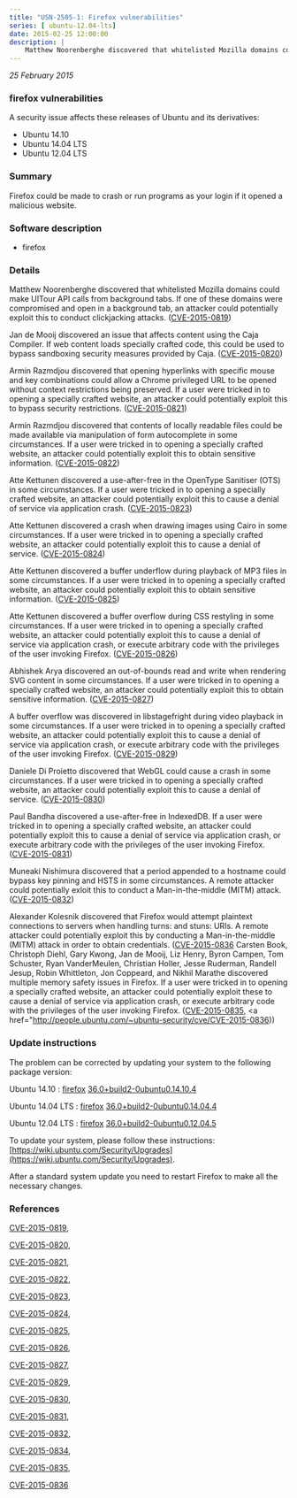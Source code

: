 ```yaml
---
title: "USN-2505-1: Firefox vulnerabilities"
series: [ ubuntu-12.04-lts]
date: 2015-02-25 12:00:00
description: |
    Matthew Noorenberghe discovered that whitelisted Mozilla domains could make UITour API calls from background tabs. If one of these domains were compromised and open in a background tab, an attacker could potentially exploit this to conduct clickjacking attacks. ([CVE-2015-0819](http://people.ubuntu.com/~ubuntu-security/cve/CVE-2015-0819))
--- 
```

 
 

*25 February 2015*

### firefox vulnerabilities

A security issue affects these releases of Ubuntu and its derivatives:

* Ubuntu 14.10
* Ubuntu 14.04 LTS
* Ubuntu 12.04 LTS

### Summary

Firefox could be made to crash or run programs as your login if it opened a malicious website.

### Software description

* firefox 

### Details

Matthew Noorenberghe discovered that whitelisted Mozilla domains could make UITour API calls from background tabs. If one of these domains were compromised and open in a background tab, an attacker could potentially exploit this to conduct clickjacking attacks. ([CVE-2015-0819](http://people.ubuntu.com/~ubuntu-security/cve/CVE-2015-0819))

Jan de Mooij discovered an issue that affects content using the Caja Compiler. If web content loads specially crafted code, this could be used to bypass sandboxing security measures provided by Caja. ([CVE-2015-0820](http://people.ubuntu.com/~ubuntu-security/cve/CVE-2015-0820))

Armin Razmdjou discovered that opening hyperlinks with specific mouse and key combinations could allow a Chrome privileged URL to be opened without context restrictions being preserved. If a user were tricked in to opening a specially crafted website, an attacker could potentially exploit this to bypass security restrictions. ([CVE-2015-0821](http://people.ubuntu.com/~ubuntu-security/cve/CVE-2015-0821))

Armin Razmdjou discovered that contents of locally readable files could be made available via manipulation of form autocomplete in some circumstances. If a user were tricked in to opening a specially crafted website, an attacker could potentially exploit this to obtain sensitive information. ([CVE-2015-0822](http://people.ubuntu.com/~ubuntu-security/cve/CVE-2015-0822))

Atte Kettunen discovered a use-after-free in the OpenType Sanitiser (OTS) in some circumstances. If a user were tricked in to opening a specially crafted website, an attacker could potentially exploit this to cause a denial of service via application crash. ([CVE-2015-0823](http://people.ubuntu.com/~ubuntu-security/cve/CVE-2015-0823))

Atte Kettunen discovered a crash when drawing images using Cairo in some circumstances. If a user were tricked in to opening a specially crafted website, an attacker could potentially exploit this to cause a denial of service. ([CVE-2015-0824](http://people.ubuntu.com/~ubuntu-security/cve/CVE-2015-0824))

Atte Kettunen discovered a buffer underflow during playback of MP3 files in some circumstances. If a user were tricked in to opening a specially crafted website, an attacker could potentially exploit this to obtain sensitive information. ([CVE-2015-0825](http://people.ubuntu.com/~ubuntu-security/cve/CVE-2015-0825))

Atte Kettunen discovered a buffer overflow during CSS restyling in some circumstances. If a user were tricked in to opening a specially crafted website, an attacker could potentially exploit this to cause a denial of service via application crash, or execute arbitrary code with the privileges of the user invoking Firefox. ([CVE-2015-0826](http://people.ubuntu.com/~ubuntu-security/cve/CVE-2015-0826))

Abhishek Arya discovered an out-of-bounds read and write when rendering SVG content in some circumstances. If a user were tricked in to opening a specially crafted website, an attacker could potentially exploit this to obtain sensitive information. ([CVE-2015-0827](http://people.ubuntu.com/~ubuntu-security/cve/CVE-2015-0827))

A buffer overflow was discovered in libstagefright during video playback in some circumstances. If a user were tricked in to opening a specially crafted website, an attacker could potentially exploit this to cause a denial of service via application crash, or execute arbitrary code with the privileges of the user invoking Firefox. ([CVE-2015-0829](http://people.ubuntu.com/~ubuntu-security/cve/CVE-2015-0829))

Daniele Di Proietto discovered that WebGL could cause a crash in some circumstances. If a user were tricked in to opening a specially crafted website, an attacker could potentially exploit this to cause a denial of service. ([CVE-2015-0830](http://people.ubuntu.com/~ubuntu-security/cve/CVE-2015-0830))

Paul Bandha discovered a use-after-free in IndexedDB. If a user were tricked in to opening a specially crafted website, an attacker could potentially exploit this to cause a denial of service via application crash, or execute arbitrary code with the privileges of the user invoking Firefox. ([CVE-2015-0831](http://people.ubuntu.com/~ubuntu-security/cve/CVE-2015-0831))

Muneaki Nishimura discovered that a period appended to a hostname could bypass key pinning and HSTS in some circumstances. A remote attacker could potentially exloit this to conduct a Man-in-the-middle (MITM) attack. ([CVE-2015-0832](http://people.ubuntu.com/~ubuntu-security/cve/CVE-2015-0832))

Alexander Kolesnik discovered that Firefox would attempt plaintext connections to servers when handling turns: and stuns: URIs. A remote attacker could potentially exploit this by conducting a Man-in-the-middle (MITM) attack in order to obtain credentials. ([CVE-2015-0836](http://people.ubuntu.com/~ubuntu-security/cve/CVE-2015-0834">CVE-2015-0834</a>) Carsten Book, Christoph Diehl, Gary Kwong, Jan de Mooij, Liz Henry, Byron Campen, Tom Schuster, Ryan VanderMeulen, Christian Holler, Jesse Ruderman, Randell Jesup, Robin Whittleton, Jon Coppeard, and Nikhil Marathe discovered multiple memory safety issues in Firefox. If a user were tricked in to opening a specially crafted website, an attacker could potentially exploit these to cause a denial of service via application crash, or execute arbitrary code with the privileges of the user invoking Firefox. (<a href="http://people.ubuntu.com/~ubuntu-security/cve/CVE-2015-0835">CVE-2015-0835</a>, <a href="http://people.ubuntu.com/~ubuntu-security/cve/CVE-2015-0836)) 

### Update instructions

The problem can be corrected by updating your system to the following package version:

Ubuntu 14.10
 : [firefox](https://launchpad.net/ubuntu/+source/firefox) <span> [36.0+build2-0ubuntu0.14.10.4](https://launchpad.net/ubuntu/+source/firefox/36.0+build2-0ubuntu0.14.10.4) </span> 

Ubuntu 14.04 LTS
 : [firefox](https://launchpad.net/ubuntu/+source/firefox) <span> [36.0+build2-0ubuntu0.14.04.4](https://launchpad.net/ubuntu/+source/firefox/36.0+build2-0ubuntu0.14.04.4) </span> 

Ubuntu 12.04 LTS
 : [firefox](https://launchpad.net/ubuntu/+source/firefox) <span> [36.0+build2-0ubuntu0.12.04.5](https://launchpad.net/ubuntu/+source/firefox/36.0+build2-0ubuntu0.12.04.5) </span> 

To update your system, please follow these instructions: [https://wiki.ubuntu.com/Security/Upgrades](https://wiki.ubuntu.com/Security/Upgrades).

After a standard system update you need to restart Firefox to make all the necessary changes. 

### References

 
 [CVE-2015-0819](http://people.ubuntu.com/~ubuntu-security/cve/CVE-2015-0819), 

 [CVE-2015-0820](http://people.ubuntu.com/~ubuntu-security/cve/CVE-2015-0820), 

 [CVE-2015-0821](http://people.ubuntu.com/~ubuntu-security/cve/CVE-2015-0821), 

 [CVE-2015-0822](http://people.ubuntu.com/~ubuntu-security/cve/CVE-2015-0822), 

 [CVE-2015-0823](http://people.ubuntu.com/~ubuntu-security/cve/CVE-2015-0823), 

 [CVE-2015-0824](http://people.ubuntu.com/~ubuntu-security/cve/CVE-2015-0824), 

 [CVE-2015-0825](http://people.ubuntu.com/~ubuntu-security/cve/CVE-2015-0825), 

 [CVE-2015-0826](http://people.ubuntu.com/~ubuntu-security/cve/CVE-2015-0826), 

 [CVE-2015-0827](http://people.ubuntu.com/~ubuntu-security/cve/CVE-2015-0827), 

 [CVE-2015-0829](http://people.ubuntu.com/~ubuntu-security/cve/CVE-2015-0829), 

 [CVE-2015-0830](http://people.ubuntu.com/~ubuntu-security/cve/CVE-2015-0830), 

 [CVE-2015-0831](http://people.ubuntu.com/~ubuntu-security/cve/CVE-2015-0831), 

 [CVE-2015-0832](http://people.ubuntu.com/~ubuntu-security/cve/CVE-2015-0832), 

 [CVE-2015-0834](http://people.ubuntu.com/~ubuntu-security/cve/CVE-2015-0834), 

 [CVE-2015-0835](http://people.ubuntu.com/~ubuntu-security/cve/CVE-2015-0835), 

 [CVE-2015-0836](http://people.ubuntu.com/~ubuntu-security/cve/CVE-2015-0836)
 

